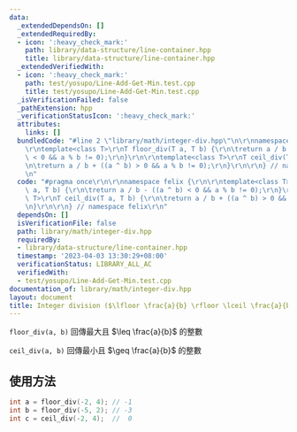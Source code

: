 ```yaml
---
data:
  _extendedDependsOn: []
  _extendedRequiredBy:
  - icon: ':heavy_check_mark:'
    path: library/data-structure/line-container.hpp
    title: library/data-structure/line-container.hpp
  _extendedVerifiedWith:
  - icon: ':heavy_check_mark:'
    path: test/yosupo/Line-Add-Get-Min.test.cpp
    title: test/yosupo/Line-Add-Get-Min.test.cpp
  _isVerificationFailed: false
  _pathExtension: hpp
  _verificationStatusIcon: ':heavy_check_mark:'
  attributes:
    links: []
  bundledCode: "#line 2 \"library/math/integer-div.hpp\"\n\r\nnamespace felix {\r\n\
    \r\ntemplate<class T>\r\nT floor_div(T a, T b) {\r\n\treturn a / b - ((a ^ b)\
    \ < 0 && a % b != 0);\r\n}\r\n\r\ntemplate<class T>\r\nT ceil_div(T a, T b) {\r\
    \n\treturn a / b + ((a ^ b) > 0 && a % b != 0);\r\n}\r\n\r\n} // namespace felix\r\
    \n"
  code: "#pragma once\r\n\r\nnamespace felix {\r\n\r\ntemplate<class T>\r\nT floor_div(T\
    \ a, T b) {\r\n\treturn a / b - ((a ^ b) < 0 && a % b != 0);\r\n}\r\n\r\ntemplate<class\
    \ T>\r\nT ceil_div(T a, T b) {\r\n\treturn a / b + ((a ^ b) > 0 && a % b != 0);\r\
    \n}\r\n\r\n} // namespace felix\r\n"
  dependsOn: []
  isVerificationFile: false
  path: library/math/integer-div.hpp
  requiredBy:
  - library/data-structure/line-container.hpp
  timestamp: '2023-04-03 13:30:29+08:00'
  verificationStatus: LIBRARY_ALL_AC
  verifiedWith:
  - test/yosupo/Line-Add-Get-Min.test.cpp
documentation_of: library/math/integer-div.hpp
layout: document
title: Integer division ($\lfloor \frac{a}{b} \rfloor \lceil \frac{a}{b} \rceil$)
---
```


`floor_div(a, b)` 回傳最大且 $\leq \frac{a}{b}$ 的整數

`ceil_div(a, b)` 回傳最小且 $\geq \frac{a}{b}$ 的整數

## 使用方法
```cpp
int a = floor_div(-2, 4); // -1
int b = floor_div(-5, 2); // -3
int c = ceil_div(-2, 4);  //  0
```
